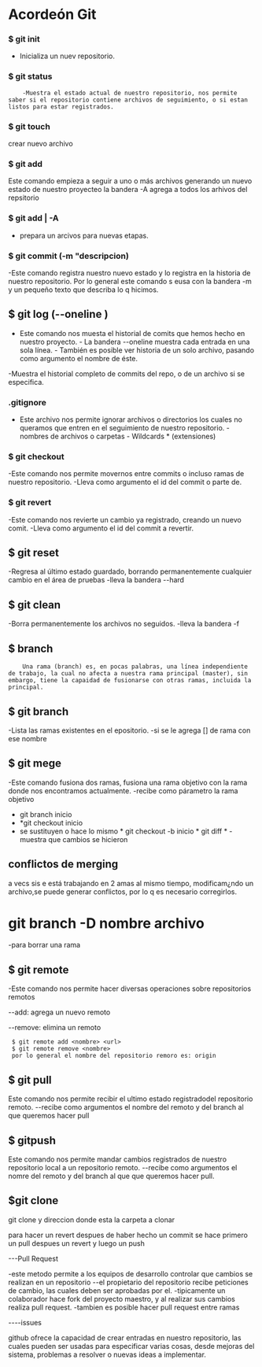 # Acordeón Git

### $ git init
  * Inicializa un nuev repositorio.
 
### $ git status
        -Muestra el estado actual de nuestro repositorio, nos permite saber si el repositorio contiene archivos de seguimiento, o si estan listos para estar registrados.

### $ git touch
   crear nuevo archivo
### $ git add
  Este comando empieza a seguir a uno o más archivos generando un nuevo estado de nuestro proyecteo
 la bandera -A agrega a todos los arhivos del repsitorio

### $ git add <archivo> | -A
 - prepara un arcivos para nuevas etapas.
 
### $ git commit (-m "descripcion)
  -Este comando registra nuestro nuevo estado y lo registra en la historia de nuestro repositorio.
Por lo general este comando s eusa con la bandera -m  y un pequeño texto que describa lo q hicimos.

## $ git log (--oneline <archivo>)
- Este comando nos muesta el historial de comits que hemos hecho en nuestro proyecto.
        - La bandera --oneline muestra cada entrada en una sola línea.
        - También es posible ver historia de un solo archivo, pasando como argumento el nombre de éste.
        
-Muestra el historial completo de commits del repo, o de un archivo si se especifica.

###  .gitignore
- Este archivo nos permite ignorar archivos o directorios los cuales no queramos que entren en el seguimiento de nuestro repositorio.
        - nombres de archivos o carpetas
        - Wildcards * (extensiones)

### $ git checkout
-Este comando nos permite movernos entre commits o incluso ramas de nuestro repositorio.
        -Lleva como argumento el id del commit o parte de.
        
### $ git revert
-Este comando nos revierte un cambio ya registrado, creando un nuevo comit.
        -Lleva como argumento el id del commit a revertir.
## $ git reset

-Regresa al último estado guardado, borrando permanentemente cualquier cambio en el área de pruebas
    -lleva la bandera --hard
## $ git clean 
-Borra permanentemente los archivos no seguidos.
    -lleva la bandera  -f
## $ branch    
        Una rama (branch) es, en pocas palabras, una línea independiente de trabajo, la cual no afecta a nuestra rama principal (master), sin embargo, tiene la capaidad de fusionarse con otras ramas, incluida la principal.

##  $ git branch
-Lista las ramas existentes en el epositorio.
    -si se le agrega [<nombre>] de rama con ese nombre
## $ git mege

-Este comando fusiona dos ramas, fusiona una rama objetivo con la rama donde nos encontramos actualmente.
 -recibe como párametro la rama objetivo
 * git branch inicio
 * *git checkout inicio
 * se sustituyen o hace lo mismo 
        *   git checkout -b inicio
        *  git diff 
        *       -muestra que cambios se hicieron
## conflictos de merging
a vecs sis e está trabajando en 2 amas al mismo tiempo, modificam¿ndo un archivo,se puede generar conflictos, por lo q es necesario corregirlos.
# git branch -D nombre archivo

-para borrar una rama

## $ git remote

-Este comando nos permite hacer diversas  operaciones sobre repositorios remotos

--add: agrega un nuevo remoto

--remove: elimina un remoto

     $ git remote add <nombre> <url>
     $ git remote remove <nombre>
     por lo general el nombre del repositorio remoro es: origin

## $ git pull
Este comando nos permite recibir el ultimo estado registradodel repositorio remoto.
--recibe como argumentos el nombre del remoto y del branch al que queremos hacer pull

## $ gitpush

Este comando nos permite mandar cambios registrados de nuestro repositorio local a un repositorio remoto.
--recibe como argumentos el nomre del remoto y del branch al que que queremos hacer pull.

## $git clone

git clone y direccion donde esta la carpeta a clonar

para hacer un revert despues de haber hecho un commit se hace primero un pull despues un revert y luego un push

---Pull Request

-este metodo permite a los equipos de desarrollo controlar que cambios se realizan en un repositorio
--el propietario del repositorio recibe peticiones de cambio, las cuales deben ser aprobadas por el.
-tipicamente un colaborador hace fork del proyecto maestro, y al realizar sus cambios realiza pull request.
-tambien es posible hacer pull request entre ramas

----issues

github ofrece la capacidad de crear entradas en nuestro repositorio, las cuales pueden ser usadas para especificar varias cosas, desde mejoras del sistema, problemas a resolver o nuevas ideas a implementar.





